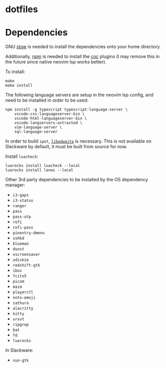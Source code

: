 dotfiles
========

# Dependencies

GNU [stow](https://www.gnu.org/software/stow/) is needed to install the dependencies onto your home directory.

Additionally, [npm](https://www.npmjs.com/) is needed to install the [coc](https://github.com/neoclide/coc.nvim) plugins (I may remove this in the future since native neovim lsp works better).

To install:

```
make
make install
```

The following language servers are setup in the neovim lsp config, and need to be installed in order to be used:

	npm install -g typescript typescript-language-server \
		vscode-css-languageserver-bin \
		vscode-html-languageserver-bin \
		vscode-langservers-extracted \
		vim-language-server \
		sql-language-server

In order to build `spot`, [`libadwaita`](https://gitlab.gnome.org/GNOME/libadwaita) is necessary. This is not available on Slackware by default, it must be built from source for now.

Install `luacheck`:

	luarocks install luacheck --local
	luarocks install lanes --local

Other 3rd party dependencies to be installed by the OS dependency manager:
- `i3-gaps`
- `i3-status`
- `ranger`
- `pass`
- `pass-otp`
- `rofi`
- `rofi-pass`
- `pinentry-dmenu`
- `sxhkd`
- `blueman`
- `dunst`
- `xscreensaver`
- `udiskie`
- `redshift-gtk`
- `ibus`
- `fcitx5`
- `picom`
- `maim`
- `playerctl`
- `noto-emoji`
- `zathura`
- `alacritty`
- `kitty`
- `urxvt`
- `ripgrep`
- `bat`
- `fd`
- `luarocks`

In Slackware:
- `sun-gtk`
